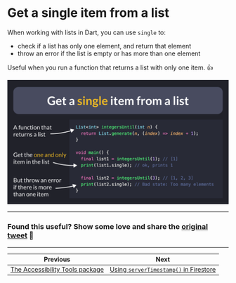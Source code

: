 # Get a single item from a list

When working with lists in Dart, you can use `single` to:

- check if a list has only one element, and return that element
- throw an error if the list is empty or has more than one element

Useful when you run a function that returns a list with only one item. 👍

![](088.png)

---

### Found this useful? Show some love and share the [original tweet](https://twitter.com/biz84/status/1611332511342231553) 🙏

---

| Previous | Next |
| -------- | ---- |
| [The Accessibility Tools package](../0087-accessibility-tools/index.md) | [Using `serverTimestamp()` in Firestore](../0089-server-timestamp/index.md) |
